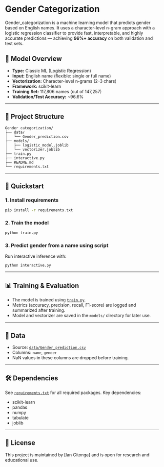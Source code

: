 
# Gender Categorization

Gender_categorization is a machine learning model that predicts gender based on English names. It uses a character-level n-gram approach with a logistic regression classifier to provide fast, interpretable, and highly accurate predictions — achieving **96%+ accuracy** on both validation and test sets.

## 🧠 Model Overview

- **Type:** Classic ML (Logistic Regression)
- **Input:** English name (flexible: single or full name)
- **Vectorization:** Character-level n-grams (2–3 chars)
- **Framework:** scikit-learn
- **Training Set:** 117,806 names (out of 147,257)
- **Validation/Test Accuracy:** ~96.6%

---

## 📁 Project Structure

```
Gender_categorization/
├── data/
│   └── Gender_prediction.csv
├── models/
│   ├── logistic_model.joblib
│   └── vectorizer.joblib
├── train.py
├── interactive.py
├── README.md
└── requirements.txt
```

---

## 🚀 Quickstart

### 1. Install requirements
```bash
pip install -r requirements.txt
```

### 2. Train the model
```bash
python train.py
```

### 3. Predict gender from a name using script
Run interactive inference with:
```bash
python interactive.py
```

---

## 📊 Training & Evaluation

- The model is trained using [`train.py`](train.py).
- Metrics (accuracy, precision, recall, F1-score) are logged and summarized after training.
- Model and vectorizer are saved in the `models/` directory for later use.

---

## 📝 Data

- Source: [`data/Gender_prediction.csv`](data/Gender_prediction.csv)
- Columns: `name`, `gender`
- NaN values in these columns are dropped before training.

---

## 🛠 Dependencies

See [`requirements.txt`](requirements.txt) for all required packages. Key dependencies:
- scikit-learn
- pandas
- numpy
- tabulate
- joblib

---

## 📄 License

This project is maintained by [Ian Gitonga] and is open for research and educational use.
